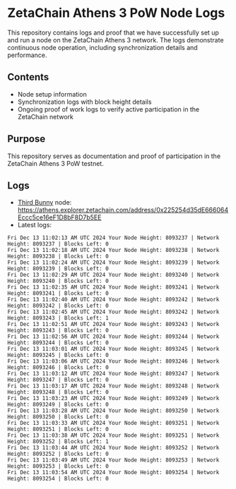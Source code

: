 # ZetaChain Athens 3 PoW Node Logs
This repository contains logs and proof that we have successfully set up and run a node on the ZetaChain Athens 3 network. The logs demonstrate continuous node operation, including synchronization details and performance.

## Contents
- Node setup information
- Synchronization logs with block height details
- Ongoing proof of work logs to verify active participation in the ZetaChain network

## Purpose
This repository serves as documentation and proof of participation in the ZetaChain Athens 3 PoW testnet.

## Logs

- [Third Bunny](https://thirdbunny.xyz/) node: https://athens.explorer.zetachain.com/address/0x225254d35dE666064Eccc5ce16eF1D8bF8D7b5EE
- Latest logs:
```
Fri Dec 13 11:02:13 AM UTC 2024 Your Node Height: 8093237 | Network Height: 8093237 | Blocks Left: 0
Fri Dec 13 11:02:18 AM UTC 2024 Your Node Height: 8093238 | Network Height: 8093238 | Blocks Left: 0
Fri Dec 13 11:02:24 AM UTC 2024 Your Node Height: 8093239 | Network Height: 8093239 | Blocks Left: 0
Fri Dec 13 11:02:29 AM UTC 2024 Your Node Height: 8093240 | Network Height: 8093240 | Blocks Left: 0
Fri Dec 13 11:02:35 AM UTC 2024 Your Node Height: 8093241 | Network Height: 8093241 | Blocks Left: 0
Fri Dec 13 11:02:40 AM UTC 2024 Your Node Height: 8093242 | Network Height: 8093242 | Blocks Left: 0
Fri Dec 13 11:02:45 AM UTC 2024 Your Node Height: 8093242 | Network Height: 8093243 | Blocks Left: 1
Fri Dec 13 11:02:51 AM UTC 2024 Your Node Height: 8093243 | Network Height: 8093243 | Blocks Left: 0
Fri Dec 13 11:02:56 AM UTC 2024 Your Node Height: 8093244 | Network Height: 8093244 | Blocks Left: 0
Fri Dec 13 11:03:01 AM UTC 2024 Your Node Height: 8093245 | Network Height: 8093245 | Blocks Left: 0
Fri Dec 13 11:03:06 AM UTC 2024 Your Node Height: 8093246 | Network Height: 8093246 | Blocks Left: 0
Fri Dec 13 11:03:12 AM UTC 2024 Your Node Height: 8093247 | Network Height: 8093247 | Blocks Left: 0
Fri Dec 13 11:03:17 AM UTC 2024 Your Node Height: 8093248 | Network Height: 8093248 | Blocks Left: 0
Fri Dec 13 11:03:23 AM UTC 2024 Your Node Height: 8093249 | Network Height: 8093249 | Blocks Left: 0
Fri Dec 13 11:03:28 AM UTC 2024 Your Node Height: 8093250 | Network Height: 8093250 | Blocks Left: 0
Fri Dec 13 11:03:33 AM UTC 2024 Your Node Height: 8093251 | Network Height: 8093251 | Blocks Left: 0
Fri Dec 13 11:03:38 AM UTC 2024 Your Node Height: 8093251 | Network Height: 8093252 | Blocks Left: 1
Fri Dec 13 11:03:44 AM UTC 2024 Your Node Height: 8093252 | Network Height: 8093252 | Blocks Left: 0
Fri Dec 13 11:03:49 AM UTC 2024 Your Node Height: 8093253 | Network Height: 8093253 | Blocks Left: 0
Fri Dec 13 11:03:54 AM UTC 2024 Your Node Height: 8093254 | Network Height: 8093254 | Blocks Left: 0
```
